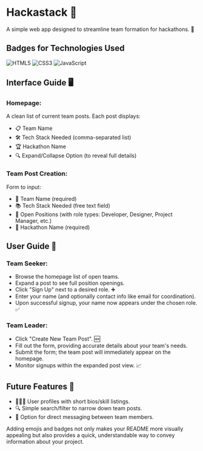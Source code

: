 # Hackastack 🚀

A simple web app designed to streamline team formation for hackathons. 🤝

## Badges for Technologies Used

![HTML5](https://img.shields.io/badge/html5-%23E34F26.svg?style=for-the-badge&logo=html5&logoColor=white)
![CSS3](https://img.shields.io/badge/css3-%231572B6.svg?style=for-the-badge&logo=css3&logoColor=white)
![JavaScript](https://img.shields.io/badge/javascript-%23323330.svg?style=for-the-badge&logo=javascript&logoColor=%23F7DF1E)

## Interface Guide 🖥️

### Homepage:

A clean list of current team posts. Each post displays:

- 📋 Team Name
- 🛠️ Tech Stack Needed (comma-separated list)
- 🏆 Hackathon Name
- 🔍 Expand/Collapse Option (to reveal full details)

### Team Post Creation:

Form to input:

- 📛 Team Name (required)
- 📚 Tech Stack Needed (free text field)
- 👥 Open Positions (with role types: Developer, Designer, Project Manager, etc.)
- 🏅 Hackathon Name (required)

## User Guide 📖

### Team Seeker:

- Browse the homepage list of open teams.
- Expand a post to see full position openings.
- Click "Sign Up" next to a desired role. ➕
- Enter your name (and optionally contact info like email for coordination).
- Upon successful signup, your name now appears under the chosen role. ✅

### Team Leader:

- Click "Create New Team Post". 🆕
- Fill out the form, providing accurate details about your team's needs.
- Submit the form; the team post will immediately appear on the homepage.
- Monitor signups within the expanded post view. 📈

## Future Features 🔮

- 🧑‍🤝‍🧑 User profiles with short bios/skill listings.
- 🔍 Simple search/filter to narrow down team posts.
- 💬 Option for direct messaging between team members.

Adding emojis and badges not only makes your README more visually appealing but also provides a quick, understandable way to convey information about your project.
